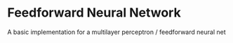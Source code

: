 # Feedforward Neural Network
A basic implementation for a multilayer perceptron / feedforward neural net

